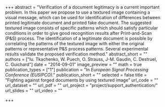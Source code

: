 +++
abstract = "Verification of a document legitimacy is a current important problem. In this paper we propose to use a textured image containing a visual message, which can be used for identification of differences between printed legitimate document and printed fake document. The suggested textured image consists of specific patterns which should satisfy particular conditions in order to give good recognition results after Print-and-Scan (P&S) process. The identification of a legitimate document is possible by correlating the patterns of the textured image with either the original patterns or representative P&S process patterns. Several experimental results validate the proposed verification method."
abstract_short = ""
authors = ["Iu. Tkachenko, W. Puech, O. Strauss, J-M. Gaudin, C. Destruel, C. Guichard"]
date = "2014-09-01"
image_preview = ""
math = true
publication_types = ["1"]
publication = "In *European Signal Processing Conference (EUSIPCO)*."
publication_short = ""
selected = false
title = "Fighting against forged documents by using textured image"
url_code = ""
url_dataset = ""
url_pdf = ""
url_project = "project/support_authentication/"
url_slides = ""
url_video = ""

+++